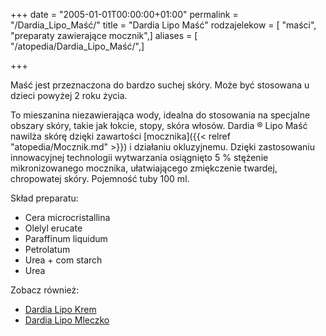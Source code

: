 +++
date = "2005-01-01T00:00:00+01:00"
permalink = "/Dardia_Lipo_Maść/"
title = "Dardia Lipo Maść"
rodzajelekow = [ "maści", "preparaty zawierające mocznik",]
aliases = [ "/atopedia/Dardia_Lipo_Maść/",]

+++

Maść jest przeznaczona do bardzo suchej skóry. Może być stosowana u dzieci powyżej 2 roku życia.

To mieszanina niezawierająca wody, idealna do stosowania na specjalne obszary skóry, takie jak łokcie, stopy, skóra włosów. Dardia ® Lipo Maść nawilża skórę dzięki zawartości [mocznika]({{< relref "atopedia/Mocznik.md" >}}) i działaniu okluzyjnemu. Dzięki zastosowaniu innowacyjnej technologii wytwarzania osiągnięto 5 % stężenie mikronizowanego mocznika, ułatwiającego zmiękczenie twardej, chropowatej skóry. Pojemność tuby 100 ml.

Skład preparatu:

-   Cera microcristallina
-   Olelyl erucate
-   Paraffinum liquidum
-   Petrolatum
-   Urea + com starch
-   Urea

Zobacz również:

-   [Dardia Lipo Krem](/atopedia/Dardia_Lipo_Krem)
-   [Dardia Lipo Mleczko](/atopedia/Dardia_Lipo_Mleczko)
